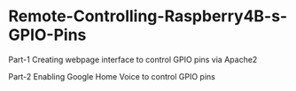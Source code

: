 # Remote-Controlling-Raspberry4B-s-GPIO-Pins

Part-1 Creating webpage interface to control GPIO pins via Apache2

Part-2 Enabling Google Home Voice to control GPIO pins
